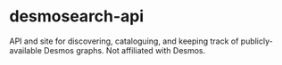 # desmosearch-api
API and site for discovering, cataloguing, and keeping track of publicly-available Desmos graphs. Not affiliated with Desmos.
